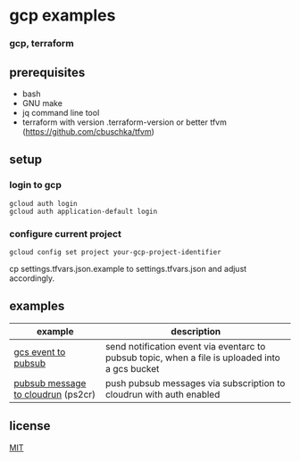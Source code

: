 # gcp examples

### gcp, terraform

## prerequisites
* bash
* GNU make
* jq command line tool
* terraform with version .terraform-version or better tfvm (https://github.com/cbuschka/tfvm)

## setup

### login to gcp
```
gcloud auth login
gcloud auth application-default login
```

### configure current project
```
gcloud config set project your-gcp-project-identifier
```

cp settings.tfvars.json.example to settings.tfvars.json and adjust accordingly.

## examples

| example          | description |
|------------------|-------------|
| [gcs event to pubsub](./gcs-event-to-pubsub) | send notification event via eventarc to pubsub topic, when a file is uploaded into a gcs bucket |
| [pubsub message to cloudrun](./pubsub-to-cloudrun) (ps2cr) | push pubsub messages via subscription to cloudrun with auth enabled |

## license
[MIT](./license.txt)
